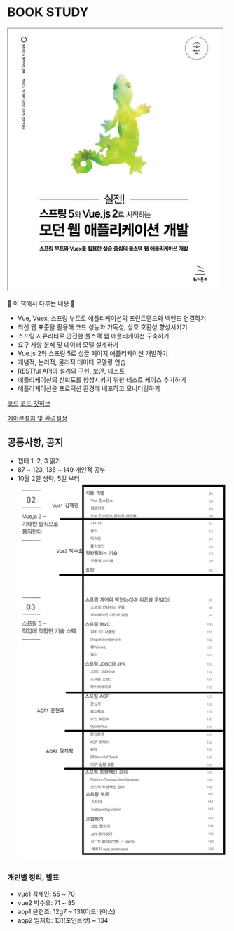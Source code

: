 # BOOK STUDY
![main](00.jpg)

🌟 이 책에서 다루는 내용 🌟

- Vue, Vuex, 스프링 부트로 애플리케이션의 프런트엔드와 백엔드 연결하기
- 최신 웹 표준을 활용해 코드 성능과 가독성, 상호 호환성 향상시키기
- 스프링 시큐리티로 안전한 풀스택 웹 애플리케이션 구축하기
- 요구 사항 분석 및 데이터 모델 설계하기
- Vue.js 2와 스프링 5로 싱글 페이지 애플리케이션 개발하기
- 개념적, 논리적, 물리적 데이터 모델링 연습
- RESTful API의 설계와 구현, 보안, 테스트
- 애플리케이션의 신뢰도를 향상시키기 위한 테스트 케이스 추가하기
- 애플리케이션을 프로덕션 환경에 배포하고 모니터링하기

[코드](https://wikibook.co.kr/spring-vuejs/)
[코드 깃허브](https://github.com/wikibook/spring-vuejs)

[메이븐설치 및 환경설정](https://devpad.tistory.com/19)
## 공통사항, 공지
- 챕터 1, 2, 3 읽기
- 87 ~ 123, 135 ~ 149 개인적 공부
- 10월 2일 생략, 5일 부터
![1](01.png)

### 개인별 정리, 발표
- vue1 김제민: 55 ~ 70
- vue2 박수오: 71 ~ 85
- aop1 윤현조: 12g7 ~ 131(어드바이스)
- aop2 임재혁: 131(포인트컷) ~ 134

